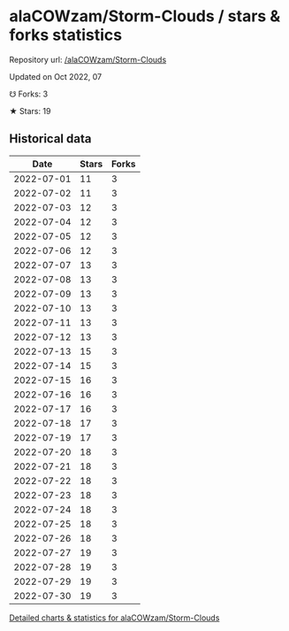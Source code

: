 # alaCOWzam/Storm-Clouds / stars & forks statistics

Repository url: [/alaCOWzam/Storm-Clouds](https://github.com/alaCOWzam/Storm-Clouds)

Updated on Oct 2022, 07

☋ Forks: 3

★ Stars: 19

## Historical data
| Date | Stars | Forks |
|------|-------|-------|
| 2022-07-01 | 11 | 3 | 
| 2022-07-02 | 11 | 3 | 
| 2022-07-03 | 12 | 3 | 
| 2022-07-04 | 12 | 3 | 
| 2022-07-05 | 12 | 3 | 
| 2022-07-06 | 12 | 3 | 
| 2022-07-07 | 13 | 3 | 
| 2022-07-08 | 13 | 3 | 
| 2022-07-09 | 13 | 3 | 
| 2022-07-10 | 13 | 3 | 
| 2022-07-11 | 13 | 3 | 
| 2022-07-12 | 13 | 3 | 
| 2022-07-13 | 15 | 3 | 
| 2022-07-14 | 15 | 3 | 
| 2022-07-15 | 16 | 3 | 
| 2022-07-16 | 16 | 3 | 
| 2022-07-17 | 16 | 3 | 
| 2022-07-18 | 17 | 3 | 
| 2022-07-19 | 17 | 3 | 
| 2022-07-20 | 18 | 3 | 
| 2022-07-21 | 18 | 3 | 
| 2022-07-22 | 18 | 3 | 
| 2022-07-23 | 18 | 3 | 
| 2022-07-24 | 18 | 3 | 
| 2022-07-25 | 18 | 3 | 
| 2022-07-26 | 18 | 3 | 
| 2022-07-27 | 19 | 3 | 
| 2022-07-28 | 19 | 3 | 
| 2022-07-29 | 19 | 3 | 
| 2022-07-30 | 19 | 3 | 


[Detailed charts & statistics for alaCOWzam/Storm-Clouds](https://reviewgithub.com/rep/alaCOWzam/Storm-Clouds)
